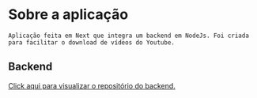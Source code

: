 # Sobre a aplicação

    Aplicação feita em Next que integra um backend em NodeJs. Foi criada para facilitar o download de vídeos do Youtube.

## Backend

[Click aqui para visualizar o repositório do backend.](https://github.com/matheusjustino/download-yt-videos-backend)

